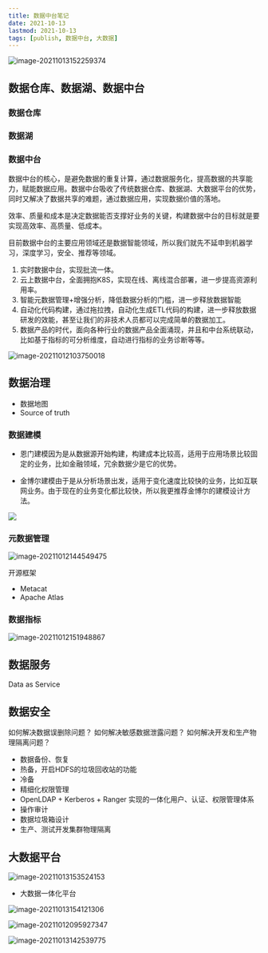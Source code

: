 ```yaml
---
title: 数据中台笔记
date: 2021-10-13
lastmod: 2021-10-13
tags: [publish, 数据中台, 大数据]
---
```


 ![image-20211013152259374](https://raw.githubusercontent.com/cloudhuang/cloudhuang.github.io/pictures/pictures/image-20211013152259374.png)
 
 ## 数据仓库、数据湖、数据中台
 
 ### 数据仓库
 
 ### 数据湖
 
 
 ### 数据中台
 
 数据中台的核心，是避免数据的重复计算，通过数据服务化，提高数据的共享能力，赋能数据应用。数据中台吸收了传统数据仓库、数据湖、大数据平台的优势，同时又解决了数据共享的难题，通过数据应用，实现数据价值的落地。
 
 效率、质量和成本是决定数据能否支撑好业务的关键，构建数据中台的目标就是要实现高效率、高质量、低成本。
 
 
 
 目前数据中台的主要应用领域还是数据智能领域，所以我们就先不延申到机器学习，深度学习，安全、推荐等领域。 
 
 1. 实时数据中台，实现批流一体。 
 2. 云上数据中台，全面拥抱K8S，实现在线、离线混合部署，进一步提高资源利用率。
 3. 智能元数据管理+增强分析，降低数据分析的门槛，进一步释放数据智能 
 4. 自动化代码构建，通过拖拉拽，自动化生成ETL代码的构建，进一步释放数据研发的效能，甚至让我们的非技术人员都可以完成简单的数据加工。 
 5. 数据产品的时代，面向各种行业的数据产品全面涌现，并且和中台系统联动，比如基于指标的可分析维度，自动进行指标的业务诊断等等。 
 
 
 
 ![image-20211012103750018](https://raw.githubusercontent.com/cloudhuang/cloudhuang.github.io/pictures/pictures/image-20211012103750018.png)
 
 
 
 ## 数据治理
 
 - 数据地图
 - Source of truth
 
 
 
 ### 数据建模
 
 - 恩门建模因为是从数据源开始构建，构建成本比较高，适用于应用场景比较固定的业务，比如金融领域，冗余数据少是它的优势。
 
 - 金博尔建模由于是从分析场景出发，适用于变化速度比较快的业务，比如互联网业务。由于现在的业务变化都比较快，所以我更推荐金博尔的建模设计方法。
 
 ![](https://raw.githubusercontent.com/cloudhuang/cloudhuang.github.io/pictures/pictures/20211012095839.png)
 
 
 
 ### 元数据管理
 
 ![image-20211012144549475](https://raw.githubusercontent.com/cloudhuang/cloudhuang.github.io/pictures/pictures/image-20211012144549475.png)
 
 
 
 开源框架
 
 - Metacat
 - Apache Atlas
 
 ### 数据指标
 
 ![image-20211012151948867](https://raw.githubusercontent.com/cloudhuang/cloudhuang.github.io/pictures/pictures/image-20211012151948867.png)
 
 
 
 ## 数据服务
 
 Data as Service
 
 ## 数据安全
 
 如何解决数据误删除问题？
 如何解决敏感数据泄露问题？
 如何解决开发和生产物理隔离问题？
 
 
 
 - 数据备份、恢复
 - 热备，开启HDFS的垃圾回收站的功能
 - 冷备
 - 精细化权限管理
 - OpenLDAP + Kerberos + Ranger 实现的一体化用户、认证、权限管理体系
 - 操作审计
 - 数据垃圾箱设计
 - 生产、测试开发集群物理隔离
 
 ## 大数据平台
 
 ![image-20211013153524153](https://raw.githubusercontent.com/cloudhuang/cloudhuang.github.io/pictures/pictures/image-20211013153524153.png)
 
 - 大数据一体化平台
 
 ![image-20211013154121306](https://raw.githubusercontent.com/cloudhuang/cloudhuang.github.io/pictures/pictures/image-20211013154121306.png)
 
 ![image-20211012095927347](https://raw.githubusercontent.com/cloudhuang/cloudhuang.github.io/pictures/pictures/image-20211012095927347.png)
 
 
 
 ![image-20211013142539775](https://raw.githubusercontent.com/cloudhuang/cloudhuang.github.io/pictures/pictures/image-20211013142539775.png)
